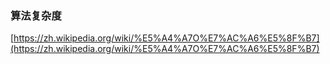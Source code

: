 ### 算法复杂度
[https://zh.wikipedia.org/wiki/%E5%A4%A7O%E7%AC%A6%E5%8F%B7](https://zh.wikipedia.org/wiki/%E5%A4%A7O%E7%AC%A6%E5%8F%B7)